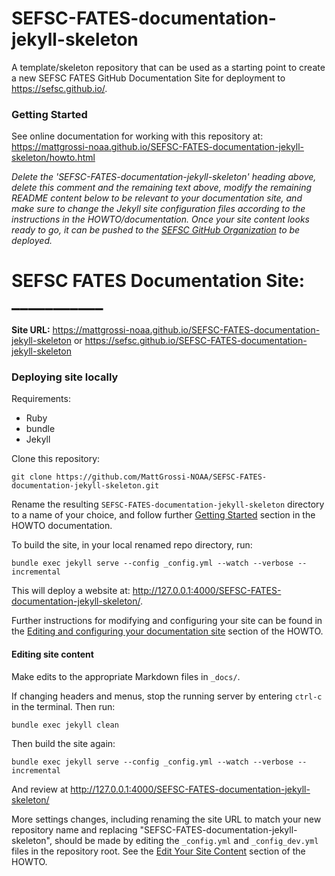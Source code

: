 # SEFSC-FATES-documentation-jekyll-skeleton

A template/skeleton repository that can be used as a starting point to create a new SEFSC FATES GitHub Documentation Site for deployment to https://sefsc.github.io/.

### Getting Started

See online documentation for working with this repository at: https://mattgrossi-noaa.github.io/SEFSC-FATES-documentation-jekyll-skeleton/howto.html 

_Delete the 'SEFSC-FATES-documentation-jekyll-skeleton' heading above, delete this comment and the remaining text above, modify the remaining README content below to be relevant to your documentation site, and make sure to change the Jekyll site configuration files according to the instructions in the HOWTO/documentation. Once your site content looks ready to go, it can be pushed to the [SEFSC GitHub Organization](https://github.com/sefsc) to be deployed._

# SEFSC FATES Documentation Site: ___________

**Site URL:** https://mattgrossi-noaa.github.io/SEFSC-FATES-documentation-jekyll-skeleton or https://sefsc.github.io/SEFSC-FATES-documentation-jekyll-skeleton

### Deploying site locally
Requirements:
* Ruby
* bundle
* Jekyll

Clone this repository:
```commandline
git clone https://github.com/MattGrossi-NOAA/SEFSC-FATES-documentation-jekyll-skeleton.git
```
Rename the resulting `SEFSC-FATES-documentation-jekyll-skeleton` directory to a name of your choice, and follow further [Getting Started](https://mattgrossi-noaa.github.io/SEFSC-FATES-documentation-jekyll-skeleton/howto.html#getting-started) section in the HOWTO documentation.

To build the site, in your local renamed repo directory, run:
```commandline
bundle exec jekyll serve --config _config.yml --watch --verbose --incremental
```
This will deploy a website at: http://127.0.0.1:4000/SEFSC-FATES-documentation-jekyll-skeleton/.

Further instructions for modifying and configuring your site can be found in the  [Editing and configuring your documentation site](https://mattgrossi-noaa.github.io/SEFSC-FATES-documentation-jekyll-skeleton/howto.html#editing-and-configuring-your-documentation-site) section of the HOWTO.

#### Editing site content

Make edits to the appropriate Markdown files in `_docs/`. 

If changing headers and menus, stop the running server by entering `ctrl-c` in the terminal. Then run:
```commandline
bundle exec jekyll clean
```
Then build the site again:
```commandline
bundle exec jekyll serve --config _config.yml --watch --verbose --incremental
```
And review at http://127.0.0.1:4000/SEFSC-FATES-documentation-jekyll-skeleton/

More settings changes, including renaming the site URL to match your new repository name and replacing "SEFSC-FATES-documentation-jekyll-skeleton", should be made by editing the `_config.yml` and `_config_dev.yml` files in the repository root. See the [Edit Your Site Content](https://mattgrossi-noaa.github.io/SEFSC-FATES-documentation-jekyll-skeleton/howto.html#step-2-edit-your-documentation-site-content) section of the HOWTO.